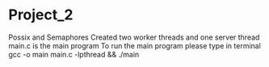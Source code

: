 # Project_2
Possix and Semaphores
Created two worker threads and one server thread
main.c is the main program
To run the main program please type in terminal 
gcc -o main main.c -lpthread && ./main
